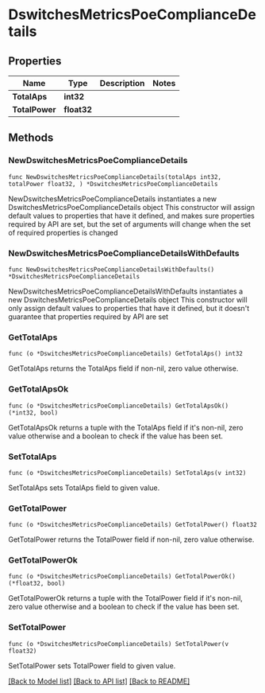 # DswitchesMetricsPoeComplianceDetails

## Properties

Name | Type | Description | Notes
------------ | ------------- | ------------- | -------------
**TotalAps** | **int32** |  | 
**TotalPower** | **float32** |  | 

## Methods

### NewDswitchesMetricsPoeComplianceDetails

`func NewDswitchesMetricsPoeComplianceDetails(totalAps int32, totalPower float32, ) *DswitchesMetricsPoeComplianceDetails`

NewDswitchesMetricsPoeComplianceDetails instantiates a new DswitchesMetricsPoeComplianceDetails object
This constructor will assign default values to properties that have it defined,
and makes sure properties required by API are set, but the set of arguments
will change when the set of required properties is changed

### NewDswitchesMetricsPoeComplianceDetailsWithDefaults

`func NewDswitchesMetricsPoeComplianceDetailsWithDefaults() *DswitchesMetricsPoeComplianceDetails`

NewDswitchesMetricsPoeComplianceDetailsWithDefaults instantiates a new DswitchesMetricsPoeComplianceDetails object
This constructor will only assign default values to properties that have it defined,
but it doesn't guarantee that properties required by API are set

### GetTotalAps

`func (o *DswitchesMetricsPoeComplianceDetails) GetTotalAps() int32`

GetTotalAps returns the TotalAps field if non-nil, zero value otherwise.

### GetTotalApsOk

`func (o *DswitchesMetricsPoeComplianceDetails) GetTotalApsOk() (*int32, bool)`

GetTotalApsOk returns a tuple with the TotalAps field if it's non-nil, zero value otherwise
and a boolean to check if the value has been set.

### SetTotalAps

`func (o *DswitchesMetricsPoeComplianceDetails) SetTotalAps(v int32)`

SetTotalAps sets TotalAps field to given value.


### GetTotalPower

`func (o *DswitchesMetricsPoeComplianceDetails) GetTotalPower() float32`

GetTotalPower returns the TotalPower field if non-nil, zero value otherwise.

### GetTotalPowerOk

`func (o *DswitchesMetricsPoeComplianceDetails) GetTotalPowerOk() (*float32, bool)`

GetTotalPowerOk returns a tuple with the TotalPower field if it's non-nil, zero value otherwise
and a boolean to check if the value has been set.

### SetTotalPower

`func (o *DswitchesMetricsPoeComplianceDetails) SetTotalPower(v float32)`

SetTotalPower sets TotalPower field to given value.



[[Back to Model list]](../README.md#documentation-for-models) [[Back to API list]](../README.md#documentation-for-api-endpoints) [[Back to README]](../README.md)



